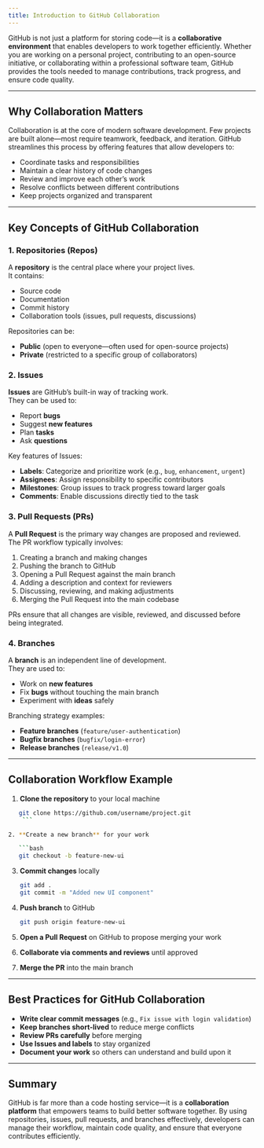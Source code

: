 ```yaml
---
title: Introduction to GitHub Collaboration
---
```


GitHub is not just a platform for storing code—it is a **collaborative environment** that enables developers to work together efficiently. Whether you are working on a personal project, contributing to an open-source initiative, or collaborating within a professional software team, GitHub provides the tools needed to manage contributions, track progress, and ensure code quality.

---

## Why Collaboration Matters

Collaboration is at the core of modern software development. Few projects are built alone—most require teamwork, feedback, and iteration. GitHub streamlines this process by offering features that allow developers to:

- Coordinate tasks and responsibilities
- Maintain a clear history of code changes
- Review and improve each other’s work
- Resolve conflicts between different contributions
- Keep projects organized and transparent

---

## Key Concepts of GitHub Collaboration

### 1. Repositories (Repos)

A **repository** is the central place where your project lives.  
It contains:

- Source code
- Documentation
- Commit history
- Collaboration tools (issues, pull requests, discussions)

Repositories can be:

- **Public** (open to everyone—often used for open-source projects)
- **Private** (restricted to a specific group of collaborators)

### 2. Issues

**Issues** are GitHub’s built-in way of tracking work.  
They can be used to:

- Report **bugs**
- Suggest **new features**
- Plan **tasks**
- Ask **questions**

Key features of Issues:

- **Labels**: Categorize and prioritize work (e.g., `bug`, `enhancement`, `urgent`)
- **Assignees**: Assign responsibility to specific contributors
- **Milestones**: Group issues to track progress toward larger goals
- **Comments**: Enable discussions directly tied to the task

### 3. Pull Requests (PRs)

A **Pull Request** is the primary way changes are proposed and reviewed.  
The PR workflow typically involves:

1. Creating a branch and making changes
2. Pushing the branch to GitHub
3. Opening a Pull Request against the main branch
4. Adding a description and context for reviewers
5. Discussing, reviewing, and making adjustments
6. Merging the Pull Request into the main codebase

PRs ensure that all changes are visible, reviewed, and discussed before being integrated.

### 4. Branches

A **branch** is an independent line of development.  
They are used to:

- Work on **new features**
- Fix **bugs** without touching the main branch
- Experiment with **ideas** safely

Branching strategy examples:

- **Feature branches** (`feature/user-authentication`)
- **Bugfix branches** (`bugfix/login-error`)
- **Release branches** (`release/v1.0`)

---

## Collaboration Workflow Example

1. **Clone the repository** to your local machine  

```bash
   git clone https://github.com/username/project.git
    ```

2. **Create a new branch** for your work

   ```bash
   git checkout -b feature-new-ui
   ```

3. **Commit changes** locally

   ```bash
   git add .
   git commit -m "Added new UI component"
   ```

4. **Push branch** to GitHub

   ```bash
   git push origin feature-new-ui
   ```

5. **Open a Pull Request** on GitHub to propose merging your work

6. **Collaborate via comments and reviews** until approved

7. **Merge the PR** into the main branch

---

## Best Practices for GitHub Collaboration

* **Write clear commit messages** (e.g., `Fix issue with login validation`)
* **Keep branches short-lived** to reduce merge conflicts
* **Review PRs carefully** before merging
* **Use Issues and labels** to stay organized
* **Document your work** so others can understand and build upon it

---

## Summary

GitHub is far more than a code hosting service—it is a **collaboration platform** that empowers teams to build better software together.
By using repositories, issues, pull requests, and branches effectively, developers can manage their workflow, maintain code quality, and ensure that everyone contributes efficiently.
